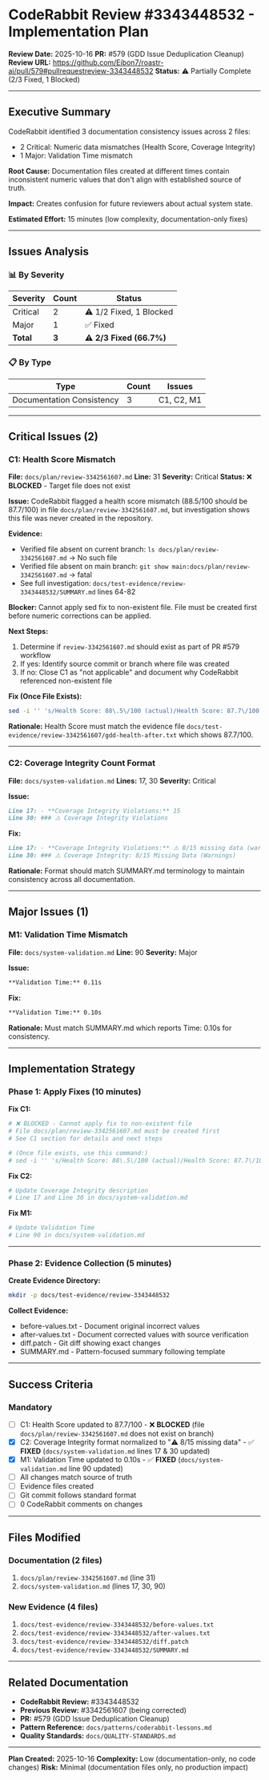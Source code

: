 # CodeRabbit Review #3343448532 - Implementation Plan

**Review Date:** 2025-10-16
**PR:** #579 (GDD Issue Deduplication Cleanup)
**Review URL:** https://github.com/Eibon7/roastr-ai/pull/579#pullrequestreview-3343448532
**Status:** ⚠️ Partially Complete (2/3 Fixed, 1 Blocked)

---

## Executive Summary

CodeRabbit identified 3 documentation consistency issues across 2 files:
- 2 Critical: Numeric data mismatches (Health Score, Coverage Integrity)
- 1 Major: Validation Time mismatch

**Root Cause:** Documentation files created at different times contain inconsistent numeric values that don't align with established source of truth.

**Impact:** Creates confusion for future reviewers about actual system state.

**Estimated Effort:** 15 minutes (low complexity, documentation-only fixes)

---

## Issues Analysis

### 📊 By Severity

| Severity | Count | Status |
|----------|-------|--------|
| Critical | 2 | ⚠️ 1/2 Fixed, 1 Blocked |
| Major | 1 | ✅ Fixed |
| **Total** | **3** | **⚠️ 2/3 Fixed (66.7%)** |

### 📋 By Type

| Type | Count | Issues |
|------|-------|--------|
| Documentation Consistency | 3 | C1, C2, M1 |

---

## Critical Issues (2)

### C1: Health Score Mismatch

**File:** `docs/plan/review-3342561607.md`
**Line:** 31
**Severity:** Critical
**Status:** ❌ **BLOCKED** - Target file does not exist

**Issue:**
CodeRabbit flagged a health score mismatch (88.5/100 should be 87.7/100) in file `docs/plan/review-3342561607.md`, but investigation shows this file was never created in the repository.

**Evidence:**
- Verified file absent on current branch: `ls docs/plan/review-3342561607.md` → No such file
- Verified file absent on main branch: `git show main:docs/plan/review-3342561607.md` → fatal
- See full investigation: `docs/test-evidence/review-3343448532/SUMMARY.md` lines 64-82

**Blocker:**
Cannot apply sed fix to non-existent file. File must be created first before numeric corrections can be applied.

**Next Steps:**
1. Determine if `review-3342561607.md` should exist as part of PR #579 workflow
2. If yes: Identify source commit or branch where file was created
3. If no: Close C1 as "not applicable" and document why CodeRabbit referenced non-existent file

**Fix (Once File Exists):**
```bash
sed -i '' 's/Health Score: 88\.5\/100 (actual)/Health Score: 87.7\/100 (actual)/' docs/plan/review-3342561607.md
```

**Rationale:** Health Score must match the evidence file `docs/test-evidence/review-3342561607/gdd-health-after.txt` which shows 87.7/100.

---

### C2: Coverage Integrity Count Format

**File:** `docs/system-validation.md`
**Lines:** 17, 30
**Severity:** Critical

**Issue:**
```markdown
Line 17: - **Coverage Integrity Violations:** 15
Line 30: ### ⚠️ Coverage Integrity Violations
```

**Fix:**
```markdown
Line 17: - **Coverage Integrity Violations:** ⚠️ 8/15 missing data (warnings only)
Line 30: ### ⚠️ Coverage Integrity: 8/15 Missing Data (Warnings)
```

**Rationale:** Format should match SUMMARY.md terminology to maintain consistency across all documentation.

---

## Major Issues (1)

### M1: Validation Time Mismatch

**File:** `docs/system-validation.md`
**Line:** 90
**Severity:** Major

**Issue:**
```markdown
**Validation Time:** 0.11s
```

**Fix:**
```markdown
**Validation Time:** 0.10s
```

**Rationale:** Must match SUMMARY.md which reports Time: 0.10s for consistency.

---

## Implementation Strategy

### Phase 1: Apply Fixes (10 minutes)

**Fix C1:**
```bash
# ❌ BLOCKED - Cannot apply fix to non-existent file
# File docs/plan/review-3342561607.md must be created first
# See C1 section for details and next steps

# (Once file exists, use this command:)
# sed -i '' 's/Health Score: 88\.5\/100 (actual)/Health Score: 87.7\/100 (actual)/' docs/plan/review-3342561607.md
```

**Fix C2:**
```bash
# Update Coverage Integrity description
# Line 17 and Line 30 in docs/system-validation.md
```

**Fix M1:**
```bash
# Update Validation Time
# Line 90 in docs/system-validation.md
```

---

### Phase 2: Evidence Collection (5 minutes)

**Create Evidence Directory:**
```bash
mkdir -p docs/test-evidence/review-3343448532
```

**Collect Evidence:**
- before-values.txt - Document original incorrect values
- after-values.txt - Document corrected values with source verification
- diff.patch - Git diff showing exact changes
- SUMMARY.md - Pattern-focused summary following template

---

## Success Criteria

### Mandatory

- [ ] C1: Health Score updated to 87.7/100 - ❌ **BLOCKED** (file `docs/plan/review-3342561607.md` does not exist on branch)
- [x] C2: Coverage Integrity format normalized to "⚠️ 8/15 missing data" - ✅ **FIXED** (`docs/system-validation.md` lines 17 & 30 updated)
- [x] M1: Validation Time updated to 0.10s - ✅ **FIXED** (`docs/system-validation.md` line 90 updated)
- [ ] All changes match source of truth
- [ ] Evidence files created
- [ ] Git commit follows standard format
- [ ] 0 CodeRabbit comments on changes

---

## Files Modified

### Documentation (2 files)

1. `docs/plan/review-3342561607.md` (line 31)
2. `docs/system-validation.md` (lines 17, 30, 90)

### New Evidence (4 files)

1. `docs/test-evidence/review-3343448532/before-values.txt`
2. `docs/test-evidence/review-3343448532/after-values.txt`
3. `docs/test-evidence/review-3343448532/diff.patch`
4. `docs/test-evidence/review-3343448532/SUMMARY.md`

---

## Related Documentation

- **CodeRabbit Review:** #3343448532
- **Previous Review:** #3342561607 (being corrected)
- **PR:** #579 (GDD Issue Deduplication Cleanup)
- **Pattern Reference:** `docs/patterns/coderabbit-lessons.md`
- **Quality Standards:** `docs/QUALITY-STANDARDS.md`

---

**Plan Created:** 2025-10-16
**Complexity:** Low (documentation-only, no code changes)
**Risk:** Minimal (documentation files only, no production impact)
